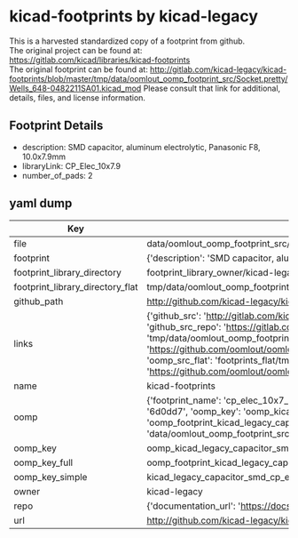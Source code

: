 # kicad-footprints by kicad-legacy  
This is a harvested standardized copy of a footprint from github.  
The original project can be found at:  
https://gitlab.com/kicad/libraries/kicad-footprints  
The original footprint can be found at:
http://gitlab.com/kicad-legacy/kicad-footprints/blob/master/tmp/data/oomlout_oomp_footprint_src/Socket.pretty/Wells_648-0482211SA01.kicad_mod
Please consult that link for additional, details, files, and license information.  
## Footprint Details
* description: SMD capacitor, aluminum electrolytic, Panasonic F8, 10.0x7.9mm  
* libraryLink: CP_Elec_10x7.9  
* number_of_pads: 2  
## yaml dump  
| Key | Value |  
| --- | --- |  
| file | data/oomlout_oomp_footprint_src/kicad-footprints/Capacitor_SMD.pretty/CP_Elec_10x7.9.kicad_mod |  
| footprint | {'description': 'SMD capacitor, aluminum electrolytic, Panasonic F8, 10.0x7.9mm', 'libraryLink': 'CP_Elec_10x7.9', 'number_of_pads': 2} |  
| footprint_library_directory | footprint_library_owner/kicad-legacy_kicad-footprints |  
| footprint_library_directory_flat | tmp/data/oomlout_oomp_footprint_src/footprints_flat/kicad_legacy_capacitor_smd_cp_elec_10x7_9/working |  
| github_path | http://github.com/kicad-legacy/kicad-footprints/blob/master/tmp/data/oomlout_oomp_footprint_src/Capacitor_SMD.pretty/CP_Elec_10x7.9.kicad_mod |  
| links | {'github_src': 'http://gitlab.com/kicad-legacy/kicad-footprints/blob/master/tmp/data/oomlout_oomp_footprint_src/Socket.pretty/Wells_648-0482211SA01.kicad_mod', 'github_src_repo': 'https://gitlab.com/kicad/libraries/kicad-footprints', 'oomp_bot': 'tmp/data/oomlout_oomp_footprint_src/footprints/kicad_legacy_capacitor_smd_cp_elec_10x7_9/working', 'oomp_bot_github': 'https://github.com/oomlout/oomlout_oomp_footprint_bot/tree/main/tmp/data/oomlout_oomp_footprint_src/footprints/kicad_legacy_capacitor_smd_cp_elec_10x7_9/working', 'oomp_src_flat': 'footprints_flat/tmp/data/oomlout_oomp_footprint_src/footprints_flat/kicad_legacy_capacitor_smd_cp_elec_10x7_9/working', 'oomp_src_flat_github': 'https://github.com/oomlout/oomlout_oomp_footprint_src/tree/main/tmp/data/oomlout_oomp_footprint_src/footprints_flat/kicad_legacy_capacitor_smd_cp_elec_10x7_9/working'} |  
| name | kicad-footprints |  
| oomp | {'footprint_name': 'cp_elec_10x7_9', 'library_name': 'capacitor_smd', 'md5': '6d0dd7b489c42cdf2f69cc41bf262a90', 'md5_10': '6d0dd7b489', 'md5_5': '6d0dd', 'md5_6': '6d0dd7', 'oomp_key': 'oomp_kicad_legacy_capacitor_smd_cp_elec_10x7_9', 'oomp_key_extra': 'oomp_footprint_kicad_legacy_capacitor_smd_cp_elec_10x7_9', 'oomp_key_full': 'oomp_footprint_kicad_legacy_capacitor_smd_cp_elec_10x7_9_6d0dd7', 'oomp_key_simple': 'kicad_legacy_capacitor_smd_cp_elec_10x7_9', 'original_filename': 'data/oomlout_oomp_footprint_src/kicad-footprints/Capacitor_SMD.pretty/CP_Elec_10x7.9.kicad_mod', 'owner_name': 'kicad_legacy'} |  
| oomp_key | oomp_kicad_legacy_capacitor_smd_cp_elec_10x7_9 |  
| oomp_key_full | oomp_footprint_kicad_legacy_capacitor_smd_cp_elec_10x7_9 |  
| oomp_key_simple | kicad_legacy_capacitor_smd_cp_elec_10x7_9 |  
| owner | kicad-legacy |  
| repo | {'documentation_url': 'https://docs.github.com/rest/repos/repos#get-a-repository', 'message': 'Not Found'} |  
| url | http://github.com/kicad-legacy/kicad-footprints |  

